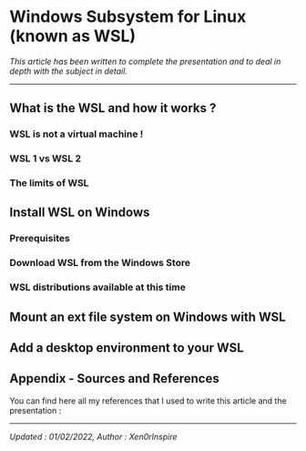 # Windows Subsystem for Linux (known as WSL)

*This article has been written to complete the presentation and to deal in depth with the subject in detail.*
__________

## What is the WSL and how it works ?

### WSL is not a virtual machine !

### WSL 1 vs WSL 2

### The limits of WSL

## Install WSL on Windows

### Prerequisites

### Download WSL from the Windows Store

### WSL distributions available at this time

## Mount an ext file system on Windows with WSL

## Add a desktop environment to your WSL

## Appendix - Sources and References

You can find here all my references that I used to write this article and the presentation :

__________
<i>Updated : 01/02/2022, Author : Xen0rInspire</i>
